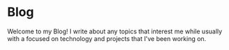 # Blog 

Welcome to my Blog! I write about any topics that interest me while usually with a focused on technology and projects that I've been working on.


